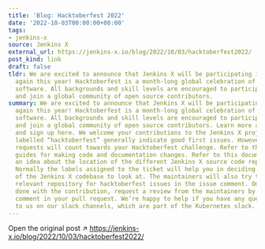 ```yaml
---
title: 'Blog: Hacktoberfest 2022'
date: '2022-10-03T00:00:00+00:00'
tags:
- jenkins-x
source: Jenkins X
external_url: https://jenkins-x.io/blog/2022/10/03/hacktoberfest2022/
post_kind: link
draft: false
tldr: We are excited to announce that Jenkins X will be participating in Hacktoberfest
  again this year! Hacktoberfest is a month-long global celebration of open source
  software. All backgrounds and skill levels are encouraged to participate in Hacktoberfest
  and join a global community of open source contributors.
summary: We are excited to announce that Jenkins X will be participating in Hacktoberfest
  again this year! Hacktoberfest is a month-long global celebration of open source
  software. All backgrounds and skill levels are encouraged to participate in Hacktoberfest
  and join a global community of open source contributors. Learn more about Hacktoberfest
  and sign up here. We welcome your contributions to the Jenkins X project ! Issues
  labelled “hacktoberfest” generally indicate good first issues. However, all pull
  requests will count towards your Hacktoberfest challenge. Refer to the contribution
  guides for making code and documentation changes. Refer to this document to get
  an idea about the location of the different Jenkins X source code repositories.
  Normally the labels assigned to the ticket will help you in deciding which part
  of the Jenkins X codebase to look at. The maintainers will also try to link the
  relevant repository for hacktoberfest issues in the issue comment. Once you are
  done with the contribution, request a review from the maintainers by adding the
  comment in your pull request. We’re happy to help if you have any questions. Talk
  to us on our slack channels, which are part of the Kubernetes slack.
---
```

Open the original post ↗ https://jenkins-x.io/blog/2022/10/03/hacktoberfest2022/
